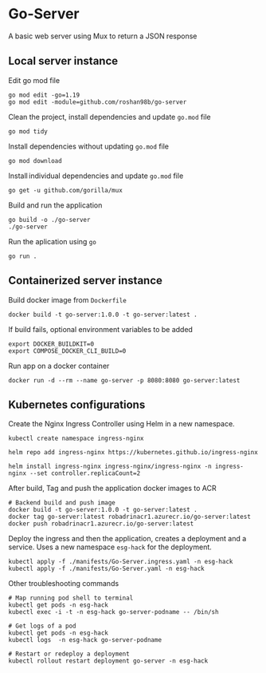 # Go-Server
A basic web server using Mux to return a JSON response

## Local server instance

Edit go mod file
```
go mod edit -go=1.19
go mod edit -module=github.com/roshan98b/go-server
```

Clean the project, install dependencies and update `go.mod` file
```
go mod tidy
```

Install dependencies without updating `go.mod` file
```
go mod download
```

Install individual dependencies and update `go.mod` file
```
go get -u github.com/gorilla/mux
```

Build and run the application
```
go build -o ./go-server
./go-server
```

Run the aplication using `go`
```
go run .
```

## Containerized server instance

Build docker image from `Dockerfile`
```
docker build -t go-server:1.0.0 -t go-server:latest .
```

If build fails, optional environment variables to be added
```
export DOCKER_BUILDKIT=0
export COMPOSE_DOCKER_CLI_BUILD=0
```

Run app on a docker container
```
docker run -d --rm --name go-server -p 8080:8080 go-server:latest
```

## Kubernetes configurations

Create the Nginx Ingress Controller using Helm in a new namespace.
```
kubectl create namespace ingress-nginx

helm repo add ingress-nginx https://kubernetes.github.io/ingress-nginx

helm install ingress-nginx ingress-nginx/ingress-nginx -n ingress-nginx --set controller.replicaCount=2
```

After build, Tag and push the application docker images to ACR
```
# Backend build and push image
docker build -t go-server:1.0.0 -t go-server:latest .
docker tag go-server:latest robadrinacr1.azurecr.io/go-server:latest
docker push robadrinacr1.azurecr.io/go-server:latest
```

Deploy the ingress and then the application, creates a deployment and a service. Uses a new namespace `esg-hack` for the deployment.
```
kubectl apply -f ./manifests/Go-Server.ingress.yaml -n esg-hack
kubectl apply -f ./manifests/Go-Server.yaml -n esg-hack
```

Other troubleshooting commands
```
# Map running pod shell to terminal
kubectl get pods -n esg-hack
kubectl exec -i -t -n esg-hack go-server-podname -- /bin/sh

# Get logs of a pod
kubectl get pods -n esg-hack
kubectl logs  -n esg-hack go-server-podname

# Restart or redeploy a deployment
kubectl rollout restart deployment go-server -n esg-hack 
```
